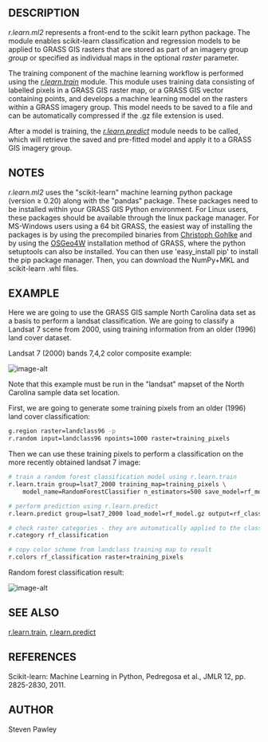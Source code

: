 ## DESCRIPTION

*r.learn.ml2* represents a front-end to the scikit learn python package.
The module enables scikit-learn classification and regression models to
be applied to GRASS GIS rasters that are stored as part of an imagery
group *group* or specified as individual maps in the optional *raster*
parameter.

The training component of the machine learning workflow is performed
using the *[r.learn.train](r.learn.train.md)* module. This module uses
training data consisting of labelled pixels in a GRASS GIS raster map,
or a GRASS GIS vector containing points, and develops a machine learning
model on the rasters within a GRASS imagery group. This model needs to
be saved to a file and can be automatically compressed if the .gz file
extension is used.

After a model is training, the *[r.learn.predict](r.learn.predict.md)*
module needs to be called, which will retrieve the saved and pre-fitted
model and apply it to a GRASS GIS imagery group.

## NOTES

*r.learn.ml2* uses the "scikit-learn" machine learning python package
(version ≥ 0.20) along with the "pandas" package. These packages need to
be installed within your GRASS GIS Python environment. For Linux users,
these packages should be available through the linux package manager.
For MS-Windows users using a 64 bit GRASS, the easiest way of installing
the packages is by using the precompiled binaries from [Christoph
Gohlke](http://www.lfd.uci.edu/~gohlke/pythonlibs/) and by using the
[OSGeo4W](https://grass.osgeo.org/download/software/ms-windows/)
installation method of GRASS, where the python setuptools can also be
installed. You can then use 'easy\_install pip' to install the pip
package manager. Then, you can download the NumPy+MKL and scikit-learn
.whl files.

## EXAMPLE

Here we are going to use the GRASS GIS sample North Carolina data set as
a basis to perform a landsat classification. We are going to classify a
Landsat 7 scene from 2000, using training information from an older
(1996) land cover dataset.

Landsat 7 (2000) bands 7,4,2 color composite example:

![image-alt](lsat7_2000_b742.png)

Note that this example must be run in the "landsat" mapset of the North
Carolina sample data set location.

First, we are going to generate some training pixels from an older
(1996) land cover classification:

```sh
g.region raster=landclass96 -p
r.random input=landclass96 npoints=1000 raster=training_pixels
```

Then we can use these training pixels to perform a classification on the
more recently obtained landsat 7 image:

```sh
# train a random forest classification model using r.learn.train
r.learn.train group=lsat7_2000 training_map=training_pixels \
    model_name=RandomForestClassifier n_estimators=500 save_model=rf_model.gz

# perform prediction using r.learn.predict
r.learn.predict group=lsat7_2000 load_model=rf_model.gz output=rf_classification

# check raster categories - they are automatically applied to the classification output
r.category rf_classification

# copy color scheme from landclass training map to result
r.colors rf_classification raster=training_pixels
```

Random forest classification result:

![image-alt](rfclassification.png)

## SEE ALSO

[r.learn.train](r.learn.train.md), [r.learn.predict](r.learn.predict.md)

## REFERENCES

Scikit-learn: Machine Learning in Python, Pedregosa et al., JMLR 12, pp.
2825-2830, 2011.

## AUTHOR

Steven Pawley
